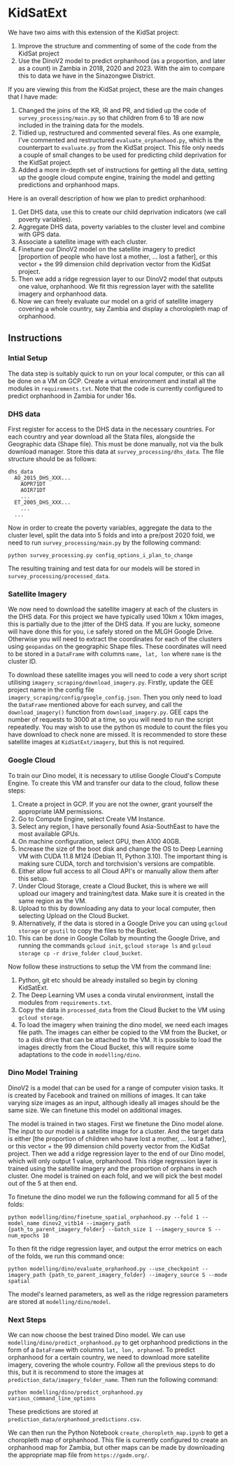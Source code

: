 # KidSatExt
We have two aims with this extension of the KidSat project:
1. Improve the structure and commenting of some of the code from the KidSat project
2. Use the DinoV2 model to predict orphanhood (as a proportion, and later as a count) in Zambia in 2018, 2020 and 2023. With the aim to compare this to data 
we have in the Sinazongwe District.

If you are viewing this from the KidSat project, these are the main changes that I have made:
1. Changed the joins of the KR, IR and PR, and tidied up the code of ```survey_processing/main.py``` so that children from 6 to 18 are now included in the training data for the models.
2. Tidied up, restructured and commented several files. As one example, I've commented and restructured ```evaluate_orphanhood.py```, which is the counterpart to ```evaluate.py``` from the KidSat project. This file only needs a couple of small changes to be used for predicting child deprivation for the KidSat project.
3. Added a more in-depth set of instructions for getting all the data, setting up the google cloud compute engine, training the model and getting predictions and orphanhood maps.

Here is an overall description of how we plan to predict orphanhood:
1. Get DHS data, use this to create our child deprivation indicators (we call poverty variables).
2. Aggregate DHS data, poverty variables to the cluster level and combine with GPS data.
3. Associate a satellite image with each cluster.
4. Finetune our DinoV2 model on the satellite imagery to predict [proportion of people who have lost a mother, ... lost a father], or this vector + the 99 dimension child deprivation vector from the KidSat project.
5. Then we add a ridge regression layer to our DinoV2 model that outputs one value, orphanhood. We fit this regression layer with the satellite imagery and orphanhood data.
6. Now we can freely evaluate our model on a grid of satellite imagery covering a whole country, say Zambia and display a chorolopleth map of orphanhood.

## Instructions

### Intial Setup

The data step is suitably quick to run on your local computer, or this can all be done on a VM on GCP. Create a virtual environment and install all the modules in ```requirements.txt```. Note that the code is currently configured to predict orphanhood in Zambia for under 16s.

### DHS data
First register for access to the DHS data in the necessary countries. For each country and year download all the Stata files, alongside the Geographic data (Shape file). This must be done manually, not via the bulk download manager. Store this data at ```survey_processing/dhs_data```. The file structure should be as follows:
```
dhs_data
  AO_2015_DHS_XXX...
    AOPR71DT
    AOIR71DT
    ...
  ET_2005_DHS_XXX...
    ...
  ...
```
Now in order to create the poverty variables, aggregate the data to the cluster level, split the data into 5 folds and into a pre/post 2020 fold, we need to run ```survey_processing/main.py``` by the following command:
```
python survey_processing.py config_options_i_plan_to_change
```
The resulting training and test data for our models will be stored in ```survey_processing/processed_data```.

### Satellite Imagery

We now need to download the satellite imagery at each of the clusters in the DHS data. For this project we have typically used 10km x 10km images, this is partially due to the jitter of the DHS data. If you are lucky, someone will have done this for you, i.e safely stored on the MLGH Google Drive. Otherwise you will need to extract the coordinates for each of the clusters using ```geopandas``` on the geographic Shape files. These coordinates will need to be stored in a ```DataFrame``` with columns ```name, lat, lon``` where ```name``` is the cluster ID. 

To download these satellite images you will need to code a very short script utilising ```imagery_scraping/download_imagery.py```. Firstly, update the GEE project name in the config file ```imagery_scraping/config/google_config.json```. Then you only need to load the ```DataFrame``` mentioned above for each survey, and call the ```download_imagery()``` function from ```download_imagery.py```. GEE caps the number of requests to 3000 at a time, so you will need to run the script repeatedly. You may wish to use the python ```OS``` module to count the files you have download to check none are missed. It is recommended to store these satellite images at ```KidSatExt/imagery```, but this is not required.

### Google Cloud

To train our Dino model, it is necessary to utilise Google Cloud's Compute Engine. To create this VM and transfer our data to the cloud, follow these steps:
1. Create a project in GCP. If you are not the owner, grant yourself the appropriate IAM permissions.
1. Go to Compute Engine, select Create VM Instance.
2. Select any region, I have personally found Asia-SouthEast to have the most available GPUs.
3. On machine configuration, select GPU, then A100 40GB.
4. Increase the size of the boot disk and change the OS to Deep Learning VM with CUDA 11.8 M124 (Debian 11, Python 3.10). The important thing is making sure CUDA, torch and torchvision's versions are compatible.
5. Either allow full access to all Cloud API's or manually allow them after this setup.
6. Under Cloud Storage, create a Cloud Bucket, this is where we will upload our imagery and training/test data. Make sure it is created in the same region as the VM.
7. Upload to this by downloading any data to your local computer, then selecting Upload on the Cloud Bucket.
8. Alternatively, if the data is stored in a Google Drive you can using ```gcloud storage``` or ```gsutil``` to copy the files to the Bucket.
9. This can be done in Google Collab by mounting the Google Drive, and running the commands ```gcloud init```, ```gcloud storage ls``` and ```gcloud storage cp -r drive_folder cloud_bucket```.

Now follow these instructions to setup the VM from the command line:
1. Python, git etc should be already installed so begin by cloning KidSatExt.
2. The Deep Learning VM uses a conda virutal environment, install the modules from ```requirements.txt```.
3. Copy the data in ```processed_data``` from the Cloud Bucket to the VM using ```gcloud storage```.
4. To load the imagery when training the dino model, we need each images file path. The images can either be copied to the VM from the Bucket, or to a disk drive that can be attached to the VM. It is possible to load the images directly from the Cloud Bucket, this will require some adaptations to the code in ```modelling/dino```.

### Dino Model Training

DinoV2 is a model that can be used for a range of computer vision tasks. It is created by Facebook and trained on millions of images. It can take varying size images as an input, although ideally all images should be the same size.  We can finetune this model on additional images.

The model is trained in two stages. First we finetune the Dino model alone. The input to our model is a satellite image for a cluster. And the target data is either [the proportion of children who have lost a mother, ... lost a father], or this vector + the 99 dimension child poverty vector from the KidSat project. Then we add a ridge regression layer to the end of our Dino model, which will only output 1 value, orphanhood. This ridge regression layer is trained using the satellite imagery and the proportion of orphans in each cluster. One model is trained on each fold, and we will pick the best model out of the 5 at then end.

To finetune the dino model we run the following command for all 5 of the folds:
```
python modelling/dino/finetune_spatial_orphanhood.py --fold 1 --model_name dinov2_vitb14 --imagery_path {path_to_parent_imagery_folder} --batch_size 1 --imagery_source S --num_epochs 10
```

To then fit the ridge regression layer, and output the error metrics on each of the folds, we run this command once:
```
python modelling/dino/evaluate_orphanhood.py --use_checkpoint --imagery_path {path_to_parent_imagery_folder} --imagery_source S --mode spatial
```

The model's learned parameters, as well as the ridge regression parameters are stored at ```modelling/dino/model```. 

### Next Steps

We can now choose the best trained Dino model. We can use ```modelling/dino/predict_orphanhood.py``` to get orphanhood predictions in the form of a ```DataFrame``` with columns ```lat, lon, orphaned```. To predict orphanhood for a certain country, we need to download more satellite imagery, covering the whole country. Follow all the previous steps to do this, but it is recommend to store the images at ```prediction_data/imagery_folder_name```. Then run the following command:
```
python modelling/dino/predict_orphanhood.py various_command_line_options
```
These predictions are stored at ```prediction_data/orphanhood_predictions.csv```.

We can then run the Python Notebook ```create_choropleth_map.ipynb``` to get a choropleth map of orphanhood. This file is currently configured to create an orphanhood map for Zambia, but other maps can be made by downloading the appropriate map file from ```https://gadm.org/```.

